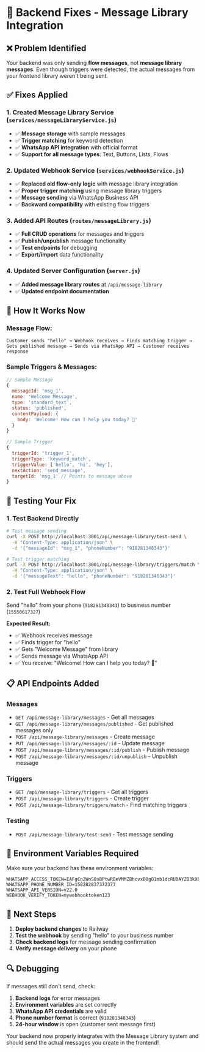 # 🔧 Backend Fixes - Message Library Integration

## ❌ **Problem Identified**
Your backend was only sending **flow messages**, not **message library messages**. Even though triggers were detected, the actual messages from your frontend library weren't being sent.

## ✅ **Fixes Applied**

### 1. **Created Message Library Service** (`services/messageLibraryService.js`)
- ✅ **Message storage** with sample messages
- ✅ **Trigger matching** for keyword detection  
- ✅ **WhatsApp API integration** with official format
- ✅ **Support for all message types**: Text, Buttons, Lists, Flows

### 2. **Updated Webhook Service** (`services/webhookService.js`)
- ✅ **Replaced old flow-only logic** with message library integration
- ✅ **Proper trigger matching** using message library triggers
- ✅ **Message sending** via WhatsApp Business API
- ✅ **Backward compatibility** with existing flow triggers

### 3. **Added API Routes** (`routes/messageLibrary.js`)
- ✅ **Full CRUD operations** for messages and triggers
- ✅ **Publish/unpublish** message functionality
- ✅ **Test endpoints** for debugging
- ✅ **Export/import** data functionality

### 4. **Updated Server Configuration** (`server.js`)
- ✅ **Added message library routes** at `/api/message-library`
- ✅ **Updated endpoint documentation**

## 🚀 **How It Works Now**

### **Message Flow:**
```
Customer sends "hello" → Webhook receives → Finds matching trigger → Gets published message → Sends via WhatsApp API → Customer receives response
```

### **Sample Triggers & Messages:**
```javascript
// Sample Message
{
  messageId: 'msg_1',
  name: 'Welcome Message', 
  type: 'standard_text',
  status: 'published',
  contentPayload: {
    body: 'Welcome! How can I help you today? 👋'
  }
}

// Sample Trigger
{
  triggerId: 'trigger_1',
  triggerType: 'keyword_match',
  triggerValue: ['hello', 'hi', 'hey'],
  nextAction: 'send_message',
  targetId: 'msg_1' // Points to message above
}
```

## 🧪 **Testing Your Fix**

### **1. Test Backend Directly**
```bash
# Test message sending
curl -X POST http://localhost:3001/api/message-library/test-send \
  -H "Content-Type: application/json" \
  -d '{"messageId": "msg_1", "phoneNumber": "918281348343"}'

# Test trigger matching  
curl -X POST http://localhost:3001/api/message-library/triggers/match \
  -H "Content-Type: application/json" \
  -d '{"messageText": "hello", "phoneNumber": "918281348343"}'
```

### **2. Test Full Webhook Flow**
Send "hello" from your phone (`918281348343`) to business number (`15550617327`)

**Expected Result:**
- ✅ Webhook receives message
- ✅ Finds trigger for "hello" 
- ✅ Gets "Welcome Message" from library
- ✅ Sends message via WhatsApp API
- ✅ You receive: "Welcome! How can I help you today? 👋"

## 📋 **API Endpoints Added**

### **Messages**
- `GET /api/message-library/messages` - Get all messages
- `GET /api/message-library/messages/published` - Get published messages only
- `POST /api/message-library/messages` - Create message
- `PUT /api/message-library/messages/:id` - Update message
- `POST /api/message-library/messages/:id/publish` - Publish message
- `POST /api/message-library/messages/:id/unpublish` - Unpublish message

### **Triggers**
- `GET /api/message-library/triggers` - Get all triggers
- `POST /api/message-library/triggers` - Create trigger
- `POST /api/message-library/triggers/match` - Find matching triggers

### **Testing**
- `POST /api/message-library/test-send` - Test message sending

## 🔧 **Environment Variables Required**

Make sure your backend has these environment variables:

```env
WHATSAPP_ACCESS_TOKEN=EAFgCn2WnS8sBPtwRBeVMMZBhcvxD0gO1mb1dcRU0AYZB3kXBg5c02c7fDgSjc6EMrfmx3saaaYfo4im5gzOiy0ZC1xCFhDVyDrSA9rCu8L0lGr9Yyrz7UZBTF9DBnk8EZAklX3tGANrHiLiLczJXShDcUAnj61EZB0nzcU8Ue9UkSjuyZAhgac89jjU80osysBOtrrZAy3j9oc850WZCrHf7qUZA2U7V3ZAmwDOfLrCvDedo2D7qQZDZD
WHATSAPP_PHONE_NUMBER_ID=158282837372377
WHATSAPP_API_VERSION=v22.0
WEBHOOK_VERIFY_TOKEN=mywebhooktoken123
```

## 🎯 **Next Steps**

1. **Deploy backend changes** to Railway
2. **Test the webhook** by sending "hello" to your business number
3. **Check backend logs** for message sending confirmation
4. **Verify message delivery** on your phone

## 🔍 **Debugging**

If messages still don't send, check:

1. **Backend logs** for error messages
2. **Environment variables** are set correctly
3. **WhatsApp API credentials** are valid
4. **Phone number format** is correct (`918281348343`)
5. **24-hour window** is open (customer sent message first)

Your backend now properly integrates with the Message Library system and should send the actual messages you create in the frontend!
